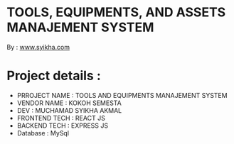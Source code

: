 # TOOLS, EQUIPMENTS, AND ASSETS MANAJEMENT SYSTEM
By : www.syikha.com

# Project details : 
- PRROJECT NAME : TOOLS AND EQUIPMENTS MANAJEMENT SYSTEM
- VENDOR NAME : KOKOH SEMESTA
- DEV : MUCHAMAD SYIKHA AKMAL
- FRONTEND TECH : REACT JS
- BACKEND TECH : EXPRESS JS
- Database : MySql